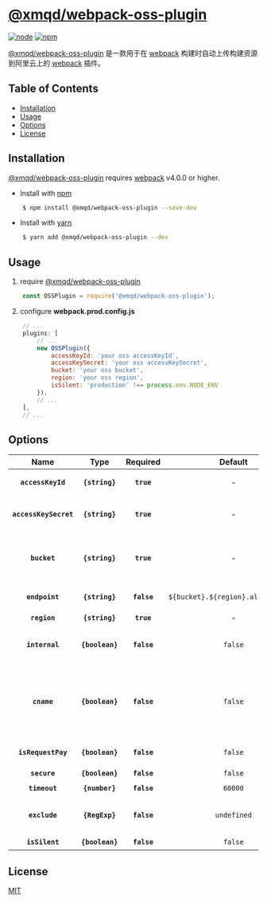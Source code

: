 # [@xmqd/webpack-oss-plugin][@xmqd/webpack-oss-plugin-url]

[![node][node-badage]][node-url]
[![npm][npm-badage]][npm-url]

[@xmqd/webpack-oss-plugin][@xmqd/webpack-oss-plugin-url] 是一款用于在 [webpack][webpack-url] 构建时自动上传构建资源到阿里云上的 [webpack][webpack-url] 插件。

## Table of Contents

* [Installation](#Installation)
* [Usage](#Usage)
* [Options](#Options)
* [License](#Lisence)

## Installation

[@xmqd/webpack-oss-plugin][@xmqd/webpack-oss-plugin-url] requires [webpack][webpack-url] v4.0.0 or higher.

* Install with [npm][npm-url]
```bash
    $ npm install @xmqd/webpack-oss-plugin --save-dev
```

* Install with [yarn][yarn-url]
```bash
    $ yarn add @xmqd/webpack-oss-plugin --dev
```

## Usage
1. require [@xmqd/webpack-oss-plugin](@xmqd/webpack-oss-plugin-url)
```js
    const OSSPlugin = require('@xmqd/webpack-oss-plugin');
```

2. configure **webpack.prod.config.js**
```js
    // ...
    plugins: [
        // ...
        new OSSPlugin({
            accessKeyId: 'your oss accessKeyId',
            accessKeySecret: 'your oss accessKeySecret',
            bucket: 'your oss bucket',
            region: 'your oss region',
            isSilent: 'production' !== process.env.NODE_ENV
        }),
        // ...
    ],
    // ...
```

## Options
|Name|Type|Required|Default|Description|
|:--:|:--:|:------:|:-----:|:---------:|
|**`accessKeyId`**|**`{string}`**|**`true`**|-|阿里云控制台创建的 AccessKey|
|**`accessKeySecret`**|**`{string}`**|**`true`**|-|阿里云控制台创建的 AccessKeySecret|
|**`bucket`**|**`{string}`**|**`true`**|-|阿里云控制台创建的 bucket 或通过 putBucket 方法创建的 bucket|
|**`endpoint`**|**`{string}`**|**`false`**|`${bucket}.${region}.aliyuncs.com`|阿里云控制台创建的 AccessKey|
|**`region`**|**`{string}`**|**`true`**|-|数据中心所在地域|
|**`internal`**|**`{boolean}`**|**`false`**|`false`|是否通过内网访问，内网访问不收费|
|**`cname`**|**`{boolean}`**|**`false`**|`false`|是否支持上传自定义域名，如果 cname 为 true ，自定义域名需要先同 bucket 进行绑定|
|**`isRequestPay`**|**`{boolean}`**|**`false`**|`false`|bucket 是否开启请求者付费模式|
|**`secure`**|**`{boolean}`**|**`false`**|`false`|是否启用安全协议|
|**`timeout`**|**`{number}`**|**`false`**|`60000`|请求超时时间|
|**`exclude`**|**`{RegExp}`**|**`false`**|`undefined`|不需要上传的文件规则，是一个正则表达式|
|**`isSilent`**|**`{boolean}`**|**`false`**|`false`|不启用插件|

## License

[MIT](./LICENSE)

[node-badage]: https://img.shields.io/node/v/@xmqd/webpack-oss-plugin.svg
[npm-badage]: https://img.shields.io/npm/v/@xmqd/webpack-oss-plugin.svg
[node-url]: https://nodejs.org/zh-cn/
[npm-url]: https://www.npmjs.com
[yarn-url]: https://yarn.bootcss.com
[webpack-url]: https://webpack.js.org
[@xmqd/webpack-oss-plugin-url]: https://git.qufenqi.com/wangjun/webpack-oss-plugin
